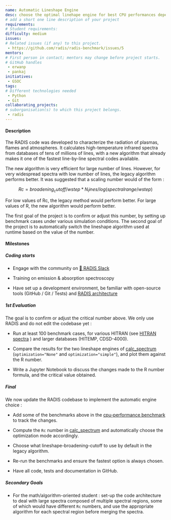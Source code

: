 ```yaml
---
name: Automatic Lineshape Engine
desc: choose the optimal linehape engine for best CPU performances depending on a to-be-determined relevant number
# add a short one line description of your project
requirements:
# Student requirements:
difficulty: medium
issues:
# Related issues (if any) to this project.
 - https://github.com/radis/radis-benchmark/issues/5
mentors:
# First person in contact; mentors may change before project starts.
# GitHub handles
 - erwanp
 - pankaj
initiatives:
 - GSOC
tags:
# Different technologies needed
 - Python
 - Git
collaborating_projects:
# suborganisation(s) to which this project belongs.
 - radis
---
```



#### Description

The RADIS code was developed to characterize the radiation of plasmas, flames and atmospheres. It calculates high-temperature infrared spectra from databases of tens of millions of lines, with a new algorithm that already makes it one of the fastest line-by-line spectral codes available. 

The new algorithm is very efficient for large number of lines. However, for very widespread spectra with low number of lines, the legacy algorithm performs better. It was suggested that a scaling number would of the form : 

$$ Rc = broadening_cutoff  / wstep * N_lines / log(spectral range / wstep) $$ 

For low values of Rc, the legacy method would perform better. For large values of R, the new algorithm would perform better. 

The first goal of the project is to confirm or adjust this number, by setting up benchmark cases under various simulation conditions. 
The second goal of the project is to automatically switch the lineshape algorithm used at runtime based on the value of the number.


#### Milestones

##### Coding starts

* Engage with the community on [💬 RADIS Slack](https://github.com/radis/slack-invite)

* Training on emission & absorption spectroscopy

* Have set up a development environment, be familiar with open-source tools (GitHub / Git / Tests) and [RADIS architecture](https://radis.readthedocs.io/en/latest/dev/developer.html#architecture)

##### 1st Evaluation

The goal is to confirm or adjust the critical number above. We only use RADIS and do not edit the codebase yet : 

* Run at least 100 benchmark cases, for various HITRAN (see [HITRAN spectra](https://radis.readthedocs.io/en/latest/examples/hitran-spectra.html#) ) and larger databases (HITEMP, CDSD-4000).  

* Compare the results for the two lineshape engines of [calc_spectrum](https://radis.readthedocs.io/en/latest/source/radis.lbl.calc.html#radis.lbl.calc.calc_spectrum) (`optimization="None"` and `optimization="simple"`), and plot them against the R number. 

* Write a Jupyter Notebook to discuss the changes made to the R number formula, and the critical value obtained. 


##### Final

We now update the RADIS codebase to implement the automatic engine choice :

* Add some of the benchmarks above in the [cpu-performance benchmark](https://github.com/radis/radis-benchmark/tree/master/manual_benchmarks) to track the changes. 

* Compute the `Rc` number in [calc_spectrum](https://radis.readthedocs.io/en/latest/source/radis.lbl.calc.html#radis.lbl.calc.calc_spectrum) and automatically choose the optimization mode accordingly.

* Choose what lineshape-broadening-cutoff to use by default in the legacy algorithm. 

* Re-run the benchmarks and ensure the fastest option is always chosen.

* Have all code, tests and documentation in GitHub.

##### Secondary Goals 

* For the math/algorithm-oriented student : set-up the code architecture to deal with large spectra composed of multiple spectral regions, some of which would have different `Rc` numbers, and use the appropriate algorithm for each spectral region before merging the spectra. 